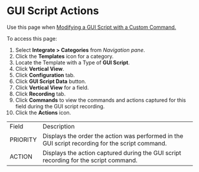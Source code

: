 # GUI Script Actions

<div class="use">

Use this page when [Modifying a GUI Script with a Custom
Command.](../Use_Cases/ModifyGUIScriptCustCommand.htm)

</div>

To access this page:

1.  Select <span style="font-weight: bold;">Integrate \>
    </span>**Categories** from *Navigation pane*.
2.  Click the **Templates** icon for a category.
3.  Locate the Template with a Type of **GUI Script**.
4.  Click **Vertical View**.
5.  Click **Configuration** tab.
6.  Click **GUI Script Data** button.
7.  Click **Vertical View** for a field.
8.  Click **Recording** tab.
9.  Click **Commands** to view the commands and actions captured for
    this field during the GUI script recording.
10. Click the <span style="font-weight: bold;">Actions</span>
icon.

|          |                                                                                                 |
| -------- | ----------------------------------------------------------------------------------------------- |
| Field    | Description                                                                                     |
| PRIORITY | Displays the order the action was performed in the GUI script recording for the script command. |
| ACTION   | Displays the action captured during the GUI script recording for the script command.            |
